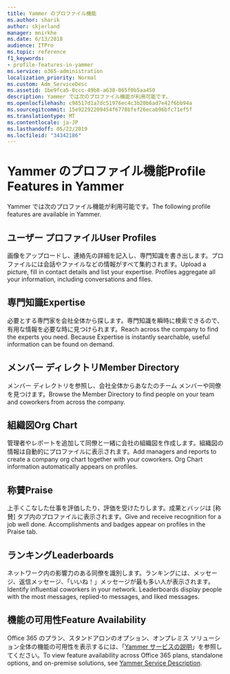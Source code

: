 ```yaml
---
title: Yammer のプロファイル機能
ms.author: sharik
author: skjerland
manager: mnirkhe
ms.date: 6/13/2018
audience: ITPro
ms.topic: reference
f1_keywords:
- profile-features-in-yammer
ms.service: o365-administration
localization_priority: Normal
ms.custom: Adm_ServiceDesc
ms.assetid: 1be9fca5-8ccc-49b8-a638-065f0b5aa450
description: Yammer では次のプロファイル機能が利用可能です。
ms.openlocfilehash: c98517d1a7dc51976ec4c3b20b6ad7e42f6bb94a
ms.sourcegitcommit: 15e92292209454f6778bfef26ecab96bfc71ef5f
ms.translationtype: MT
ms.contentlocale: ja-JP
ms.lasthandoff: 05/22/2019
ms.locfileid: "34342186"
---
```

# <a name="profile-features-in-yammer"></a><span data-ttu-id="e5771-103">Yammer のプロファイル機能</span><span class="sxs-lookup"><span data-stu-id="e5771-103">Profile Features in Yammer</span></span>

<span data-ttu-id="e5771-104">Yammer では次のプロファイル機能が利用可能です。</span><span class="sxs-lookup"><span data-stu-id="e5771-104">The following profile features are available in Yammer.</span></span>
  
## <a name="user-profiles"></a><span data-ttu-id="e5771-105">ユーザー プロファイル</span><span class="sxs-lookup"><span data-stu-id="e5771-105">User Profiles</span></span>
<span data-ttu-id="e5771-106"><a name="bkmk_UserProfiles"> </a></span><span class="sxs-lookup"><span data-stu-id="e5771-106"></span></span>

<span data-ttu-id="e5771-p101">画像をアップロードし、連絡先の詳細を記入し、専門知識を書き出します。プロファイルには会話やファイルなどの情報がすべて集約されます。</span><span class="sxs-lookup"><span data-stu-id="e5771-p101">Upload a picture, fill in contact details and list your expertise. Profiles aggregate all your information, including conversations and files.</span></span>
  
## <a name="expertise"></a><span data-ttu-id="e5771-109">専門知識</span><span class="sxs-lookup"><span data-stu-id="e5771-109">Expertise</span></span>
<span data-ttu-id="e5771-110"><a name="bkmk_Expertise"> </a></span><span class="sxs-lookup"><span data-stu-id="e5771-110"></span></span>

<span data-ttu-id="e5771-p102">必要とする専門家を会社全体から探します。専門知識を瞬時に検索できるので、有用な情報を必要な時に見つけられます。</span><span class="sxs-lookup"><span data-stu-id="e5771-p102">Reach across the company to find the experts you need. Because Expertise is instantly searchable, useful information can be found on demand.</span></span>
  
## <a name="member-directory"></a><span data-ttu-id="e5771-113">メンバー ディレクトリ</span><span class="sxs-lookup"><span data-stu-id="e5771-113">Member Directory</span></span>
<span data-ttu-id="e5771-114"><a name="bkmk_MemberDirectory"> </a></span><span class="sxs-lookup"><span data-stu-id="e5771-114"></span></span>

<span data-ttu-id="e5771-115">メンバー ディレクトリを参照し、会社全体からあなたのチーム メンバーや同僚を見つけます。</span><span class="sxs-lookup"><span data-stu-id="e5771-115">Browse the Member Directory to find people on your team and coworkers from across the company.</span></span>
  
## <a name="org-chart"></a><span data-ttu-id="e5771-116">組織図</span><span class="sxs-lookup"><span data-stu-id="e5771-116">Org Chart</span></span>
<span data-ttu-id="e5771-117"><a name="bkmk_OrgChart"> </a></span><span class="sxs-lookup"><span data-stu-id="e5771-117"></span></span>

<span data-ttu-id="e5771-p103">管理者やレポートを追加して同僚と一緒に会社の組織図を作成します。組織図の情報は自動的にプロファイルに表示されます。</span><span class="sxs-lookup"><span data-stu-id="e5771-p103">Add managers and reports to create a company org chart together with your coworkers. Org Chart information automatically appears on profiles.</span></span>
  
## <a name="praise"></a><span data-ttu-id="e5771-120">称賛</span><span class="sxs-lookup"><span data-stu-id="e5771-120">Praise</span></span>
<span data-ttu-id="e5771-121"><a name="bkmk_Praise"> </a></span><span class="sxs-lookup"><span data-stu-id="e5771-121"></span></span>

<span data-ttu-id="e5771-p104">上手くこなした仕事を評価したり、評価を受けたりします。成果とバッジは [称賛] タブ内のプロファイルに表示されます。</span><span class="sxs-lookup"><span data-stu-id="e5771-p104">Give and receive recognition for a job well done. Accomplishments and badges appear on profiles in the Praise tab.</span></span>
  
## <a name="leaderboards"></a><span data-ttu-id="e5771-124">ランキング</span><span class="sxs-lookup"><span data-stu-id="e5771-124">Leaderboards</span></span>
<span data-ttu-id="e5771-125"><a name="bkmk_Leaderboards"> </a></span><span class="sxs-lookup"><span data-stu-id="e5771-125"></span></span>

<span data-ttu-id="e5771-p105">ネットワーク内の影響力のある同僚を識別します。ランキングには、メッセージ、返信メッセージ、「いいね！」メッセージが最も多い人が表示されます。</span><span class="sxs-lookup"><span data-stu-id="e5771-p105">Identify influential coworkers in your network. Leaderboards display people with the most messages, replied-to messages, and liked messages.</span></span>
  
## <a name="feature-availability"></a><span data-ttu-id="e5771-128">機能の可用性</span><span class="sxs-lookup"><span data-stu-id="e5771-128">Feature Availability</span></span>
<span data-ttu-id="e5771-129"><a name="bkmk_Leaderboards"> </a></span><span class="sxs-lookup"><span data-stu-id="e5771-129"></span></span>

<span data-ttu-id="e5771-130">Office 365 のプラン、スタンドアロンのオプション、オンプレミス ソリューション全体の機能の可用性を表示するには、「[Yammer サービスの説明](yammer-service-description.md)」を参照してください。</span><span class="sxs-lookup"><span data-stu-id="e5771-130">To view feature availability across Office 365 plans, standalone options, and on-premise solutions, see [Yammer Service Description](yammer-service-description.md).</span></span>
  

